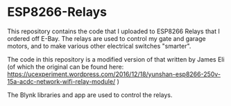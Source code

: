 # ESP8266-Relays
This repository contains the code that I uploaded to ESP8266 Relays that I ordered off E-Bay. The relays are used to control my gate and garage motors, and to make various other electrical switches "smarter".

The code in this repository is a modified version of that written by James Eli (of which the original can be found here: https://ucexperiment.wordpress.com/2016/12/18/yunshan-esp8266-250v-15a-acdc-network-wifi-relay-module/ )

The Blynk libraries and app are used to control the relays.
